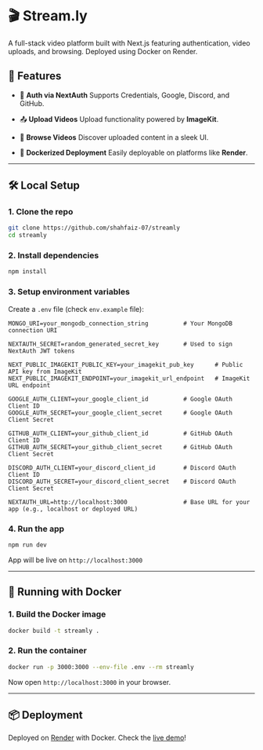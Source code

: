 # 🎬 Stream.ly

A full-stack video platform built with Next.js featuring authentication, video uploads, and browsing. Deployed using Docker on Render.

## 🚀 Features

* 🔐 **Auth via NextAuth**
  Supports Credentials, Google, Discord, and GitHub.

* 📤 **Upload Videos**
  Upload functionality powered by **ImageKit**.

* 🎥 **Browse Videos**
  Discover uploaded content in a sleek UI.

* 🐳 **Dockerized Deployment**
  Easily deployable on platforms like **Render**.

---

## 🛠️ Local Setup

### 1. Clone the repo

```bash
git clone https://github.com/shahfaiz-07/streamly
cd streamly
```

### 2. Install dependencies

```bash
npm install
```

### 3. Setup environment variables

Create a `.env` file (check `env.example` file):

```env
MONGO_URI=your_mongodb_connection_string          # Your MongoDB connection URI

NEXTAUTH_SECRET=random_generated_secret_key       # Used to sign NextAuth JWT tokens

NEXT_PUBLIC_IMAGEKIT_PUBLIC_KEY=your_imagekit_pub_key      # Public API key from ImageKit
NEXT_PUBLIC_IMAGEKIT_ENDPOINT=your_imagekit_url_endpoint   # ImageKit URL endpoint

GOOGLE_AUTH_CLIENT=your_google_client_id          # Google OAuth Client ID
GOOGLE_AUTH_SECRET=your_google_client_secret      # Google OAuth Client Secret

GITHUB_AUTH_CLIENT=your_github_client_id          # GitHub OAuth Client ID
GITHUB_AUTH_SECRET=your_github_client_secret      # GitHub OAuth Client Secret

DISCORD_AUTH_CLIENT=your_discord_client_id        # Discord OAuth Client ID
DISCORD_AUTH_SECRET=your_discord_client_secret    # Discord OAuth Client Secret

NEXTAUTH_URL=http://localhost:3000                # Base URL for your app (e.g., localhost or deployed URL)

```

### 4. Run the app

```bash
npm run dev
```

App will be live on `http://localhost:3000`

---

## 🐳 Running with Docker

### 1. Build the Docker image

```bash
docker build -t streamly .
```

### 2. Run the container

```bash
docker run -p 3000:3000 --env-file .env --rm streamly
```

Now open `http://localhost:3000` in your browser.

---

## 📦 Deployment

Deployed on [Render](https://render.com) with Docker. Check the [live demo](https://streamly-q7cg.onrender.com/)!
